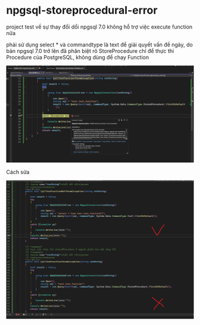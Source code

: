 # npgsql-storeprocedural-error

project test về sự thay đổi dổi npgsql 7.0 không hỗ trợ việc execute function nữa

phải sử dụng select \* và commandtype là text để giải quyết vấn đề ngày, do bản npgsql 7.0 trở lên đã phân biệt rõ StoreProcedure chỉ để thực thi Procedure của PostgreSQL, không dùng để chạy Function

![Test](error.png)

Cách sửa

![Cách sửa](<true and false.png>)
